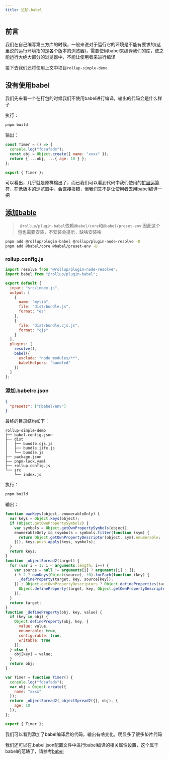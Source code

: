 ```yaml
---
title: 进阶-babel
---
```


## 前言
我们在自己编写第三方库的时候，一般来说对于运行它的环境是不能有要求的(这里说的运行环境指的是各个版本的浏览器)，需要使用babel来编译我们的库，使之能运行大绝大部分的浏览器中，不能让使用者来进行编译

接下去我们还将使用上文中项目`rollup-simple-demo`

## 没有使用babel

我们先来看一个在打包的时候我们不使用babel进行编译，输出的代码会是什么样子

执行：
```bash
pnpm build
```

输出：
```js
const Timer = () => {
  console.log("fdsafads");
  const obj = Object.create({ name: "xxxx" });
  return { ...obj, ...{ age: 10 } };
};

export { Timer };
```

可以看出，几乎就是原样输出了，而已我们可以看到代码中我们使用的[扩展运算符](https://es6.ruanyifeng.com/#docs/object#%E6%89%A9%E5%B1%95%E8%BF%90%E7%AE%97%E7%AC%A6)，在低版本的浏览器中，会直接报错，但我们又不是让使用者去用babel编译一把

## [添加bable](https://rollupjs.org/guide/en/#babel)

> ` @rollup/plugin-babel`依赖`@babel/core`和`@babel/preset-env` 因此这个包也需要安装，不安装会提示，缺啥安装啥
```bash
pnpm add @rollup/plugin-babel @rollup/plugin-node-resolve -D
pnpm add @babel/core @babel/preset-env -D
```

### rollup.config.js

```js
import resolve from "@rollup/plugin-node-resolve";
import babel from "@rollup/plugin-babel";

export default {
  input: "src/index.js",
  output: [
    {
      name: "mylib",
      file: "dist/bundle.js",
      format: "es"
    },
    {
      file: "dist/bundle.cjs.js",
      format: "cjs"
    }
  ],
  plugins: [
    resolve(),
    babel({
      exclude: "node_modules/**",
      babelHelpers: "bundled"
    })
  ]
};

```

### 添加.babelrc.json
```json
{
  "presets": ["@babel/env"]
}
```

最终的目录结构如下：
```tree
rollup-simple-demo
├── babel.config.json
├── dist
│   ├── bundle.cjs.js
│   ├── bundle.iife.js
│   └── bundle.js
├── package.json
├── pnpm-lock.yaml
├── rollup.config.js
└── src
    └── index.js
```

执行：
```bash
pnpm build
```

输出：
```js
function ownKeys(object, enumerableOnly) {
  var keys = Object.keys(object);
  if (Object.getOwnPropertySymbols) {
    var symbols = Object.getOwnPropertySymbols(object);
    enumerableOnly && (symbols = symbols.filter(function (sym) {
      return Object.getOwnPropertyDescriptor(object, sym).enumerable;
    })), keys.push.apply(keys, symbols);
  }
  return keys;
}
function _objectSpread2(target) {
  for (var i = 1; i < arguments.length; i++) {
    var source = null != arguments[i] ? arguments[i] : {};
    i % 2 ? ownKeys(Object(source), !0).forEach(function (key) {
      _defineProperty(target, key, source[key]);
    }) : Object.getOwnPropertyDescriptors ? Object.defineProperties(target, Object.getOwnPropertyDescriptors(source)) : ownKeys(Object(source)).forEach(function (key) {
      Object.defineProperty(target, key, Object.getOwnPropertyDescriptor(source, key));
    });
  }
  return target;
}
function _defineProperty(obj, key, value) {
  if (key in obj) {
    Object.defineProperty(obj, key, {
      value: value,
      enumerable: true,
      configurable: true,
      writable: true
    });
  } else {
    obj[key] = value;
  }
  return obj;
}

var Timer = function Timer() {
  console.log("fdsafads");
  var obj = Object.create({
    name: "xxxx"
  });
  return _objectSpread2(_objectSpread2({}, obj), {
    age: 10
  });
};

export { Timer };

```

我们可以看到添加了babel编译后的代码，输出有啥变化，明显多了很多垫片代码

我们还可以在.babel.json配置文件中进行babel编译的相关属性设置，这个属于babel的范畴了，请参考[babel](/compile/babel/base)

